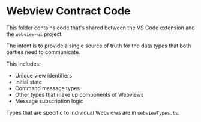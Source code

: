 # Webview Contract Code

This folder contains code that's shared between the VS Code extension and the `webview-ui` project.

The intent is to provide a single source of truth for the data types that both parties need to communicate.

This includes:
- Unique view identifiers
- Initial state
- Command message types
- Other types that make up components of Webviews
- Message subscription logic

Types that are specific to individual Webviews are in `webviewTypes.ts`.